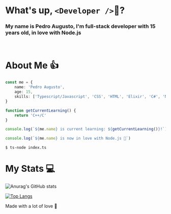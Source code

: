 <!-- Se você leu isso, você é realmente muito legal! -->
<!-- hentai -->

# What's up, `<Developer />`👋?
### My name is Pedro Augusto, I'm full-stack developer with 15 years old, in love with Node.js


<br>

# About Me 👍
```typescript
const me = {
    name: 'Pedro Augusto',
    age: 15,
    skills: ['Typescript/Javascript', 'CSS', 'HTML', 'Elixir', 'C#', 'Node.js', 'Jest', 'Next.js', 'React']
}

function getCurrentLearning() {
    return 'C++/C'
}

console.log(`${me.name} is current learning: ${getCurrentLearning()}!`)

console.log(`${me.name} is now in love with Node.js 💖`)
```

```
$ ts-node index.ts
```

# My Stats 💻

![Anurag's GitHub stats](https://github-readme-stats.vercel.app/api?username=pedrinfx&show_icons=true&bg_color=121214&title_color=9264f5&text_color=dedede)

[![Top Langs](https://github-readme-stats.vercel.app/api/top-langs/?username=pedrinfx&bg_color=121214&title_color=9264f5&text_color=dedede)](https://github.com/pedrinfx)


Made with a lot of love 💖
<!-- Kinda sus -->
<!-- Joe mamma -->
